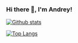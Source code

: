 ### Hi there 👋, I'm Andrey!

<!--
**AndriyKikot/AndriyKikot** is a ✨ _special_ ✨ repository because its `README.md` (this file) appears on your GitHub profile.

Here are some ideas to get you started:

- 🔭 I’m currently working on ...
- 🌱 I’m currently learning ...
- 👯 I’m looking to collaborate on ...
- 🤔 I’m looking for help with ...
- 💬 Ask me about ...
- 📫 How to reach me: ...
- 😄 Pronouns: ...
- ⚡ Fun fact: ...
-->


[![Github stats](https://github-readme-stats.vercel.app/api?username=AndriyKikot&show_icons=true&include_all_commits=true&theme=dracula)](https://github.com/AndriyKikot/github-readme-stats)

[![Top Langs](https://github-readme-stats.vercel.app/api/top-langs/?username=AndriyKikot&layout=compact)](https://github.com/AndriyKikot/github-readme-stats)
